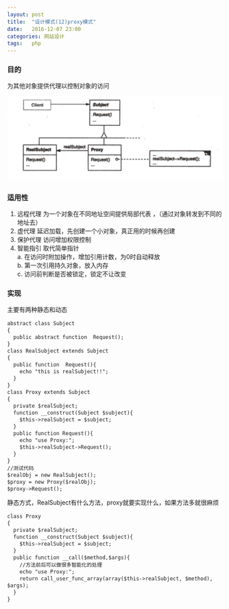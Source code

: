 ```yaml
---
layout: post
title:  "设计模式(12)proxy模式"
date:   2016-12-07 23:00
categories: 网站设计
tags:   php
---
```


### 目的

为其他对象提供代理以控制对象的访问



![proxy](/images/design_patterns/proxy.png)



### 适用性

1. 远程代理 为一个对象在不同地址空间提供局部代表 ，（通过对象转发到不同的地址去）
2. 虚代理 延迟加载，先创建一个小对象，真正用的时候再创建
3. 保护代理  访问增加权限控制
4. 智能指引 取代简单指针   
a. 在访问时附加操作，增加引用计数，为0时自动释放    
b. 第一次引用持久对象，放入内存   
c. 访问前判断是否被锁定，锁定不让改变   

### 实现

主要有两种静态和动态


    abstract class Subject
    {
      public abstract function  Request();
    }
    class RealSubject extends Subject
    {
      public function  Request(){
        echo "this is realSubject!!";
      }
    }
    class Proxy extends Subject
    {
      private $realSubject;
      function __construct(Subject $subject){
        $this->realSubject = $subject;
      }
      public function Request(){
        echo "use Proxy:";
        $this->realSubject->Request();
      }
    }
    //测试代码
    $realObj = new RealSubject();
    $proxy = new Proxy($realObj);
    $proxy->Request();



静态方式，RealSubject有什么方法，proxy就要实现什么，如果方法多就很麻烦



    class Proxy
    {
      private $realSubject;
      function __construct(Subject $subject){
        $this->realSubject = $subject;
      }
      public function __call($method,$args){  
        //方法前后可以做很多智能化的处理  
        echo "use Proxy:";
        return call_user_func_array(array($this->realSubject, $method), $args);  
      }  
    }




